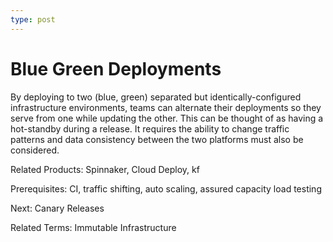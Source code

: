 ```yaml
---
type: post
---
```

# Blue Green Deployments

By deploying to two (blue, green) separated but identically-configured infrastructure environments, teams can alternate their deployments so they serve from one while updating the other.  This can be thought of as having a hot-standby during a release.  It requires the ability to change traffic patterns and data consistency between the two platforms must also be considered.

Related Products: Spinnaker, Cloud Deploy, kf

Prerequisites: CI, traffic shifting, auto scaling, assured capacity load testing

Next: Canary Releases

Related Terms: Immutable Infrastructure

